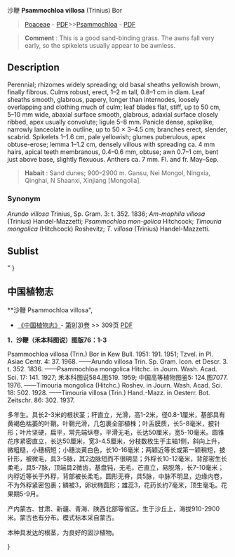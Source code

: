 沙鞭 **Psammochloa villosa** (Trinius) Bor

> [Poaceae](http://www.iplant.cn/info/Poaceae?t=foc) - [PDF](http://www.iplant.cn/foc/pdf/Poaceae.pdf)>>[Psammochloa](http://www.iplant.cn/info/Psammochloa?t=foc) - [PDF](http://www.iplant.cn/foc/pdf/Psammochloa.pdf)

> **Comment** : 
> This is a good sand-binding grass. The awns fall very early, so the spikelets usually appear to be awnless.

## Description

Perennial; rhizomes widely spreading; old basal sheaths yellowish brown, finally fibrous. Culms robust, erect, 1–2 m tall, 0.8–1 cm in diam. Leaf sheaths smooth, glabrous, papery, longer than internodes, loosely overlapping and clothing much of culm; leaf blades flat, stiff, up to 50 cm, 5–10 mm wide, abaxial surface smooth, glabrous, adaxial surface closely ribbed, apex usually convolute; ligule 5–8 mm. Panicle dense, spikelike, narrowly lanceolate in outline, up to 50 × 3–4.5 cm; branches erect, slender, scabrid. Spikelets 1–1.6 cm, pale yellowish; glumes puberulous, apex obtuse-erose; lemma 1–1.2 cm, densely villous with spreading ca. 4 mm hairs, apical teeth membranous, 0.4–0.6 mm, obtuse; awn 0.7–1 cm, bent just above base, slightly flexuous. Anthers ca. 7 mm. Fl. and fr. May–Sep.

> **Habait** : 
> Sand dunes; 900–2900 m. Gansu, Nei Mongol, Ningxia, Qinghai, N Shaanxi, Xinjiang [Mongolia].

### Synonym
*Arundo villosa* Trinius, Sp. Gram. 3: t. 352. 1836; *Am-mophila villosa* (Trinius) Handel-Mazzetti; *Psammochloa mon-golica* Hitchcock; *Timouria mongolica* (Hitchcock) Roshevitz; *T. villosa* (Trinius) Handel-Mazzetti.

## Sublist
"
}
## 中国植物志

**沙鞭 Psammochloa villosa",

* [《中国植物志》](http://www.iplant.cn/frps)- [第9(3)卷](http://www.iplant.cn/frps/vol/9(3)) >> 309页 [PDF](http://www.iplant.cn/frps/pdf/9(3)/309.pdf)

**1．沙鞭（禾本科图说）图版76：1-3**

Psammochloa villosa (Trin.) Bor in Kew Bull. 1951: 191. 1951; Tzvel. in Pl. Asiae Centr. 4: 37. 1968. ——Arundo villosa Trin. Sp. Gram. Icon. et Descr. 3. t. 352. 1836. ——Psammochloa mongolica Hitchc. in Journ. Wash. Acad. Sci. 17: 141. 1927; 禾本科图说584.图519. 1959; 中国高等植物图鉴5: 124.图7077. 1976. ——Timouria mongolica (Hitchc.) Roshev. in Journ. Wash. Acad. Sci. 18: 502. 1928. ——Timouria villosa (Trin.) Hand.-Mazz. in Oesterr. Bot. Zeitschr. 86: 302. 1937.

多年生。具长2-3米的根状茎；秆直立，光滑，高1-2米，径0.8-1厘米，基部具有黄褐色枯萎的叶鞘。叶鞘光滑，几包裹全部植株；叶舌膜质，长5-8毫米，披针形；叶片坚硬，扁平，常先端纵卷，平滑无毛，长达50厘米，宽5-10毫米。圆锥花序紧密直立，长达50厘米，宽3-4.5厘米，分枝数枚生于主轴1侧，斜向上升，微粗糙，小穗柄短；小穗淡黄白色，长10-16毫米；两颖近等长或第一颖稍短，披针形，被微毛，具3-5脉，其2边脉短而不很明显；外稃长10-12毫米，背部密生长柔毛，具5-7脉，顶端具2微齿，基盘钝，无毛，芒直立，易脱落，长7-10毫米；内稃近等长于外稃，背部被长柔毛，圆形无脊，具5脉，中脉不明显，边缘内卷，不为外稃紧密包裹；鳞被3，卵状椭圆形；雄蕊3，花药长约7毫米，顶生毫毛。花果期5-9月。

产内蒙古、甘肃、新疆、青海、陕西北部等省区。生于沙丘上，海拔910-2900米。蒙古也有分布。模式标本采自蒙古。

本种具发达的根茎，为良好的固沙植物。

}